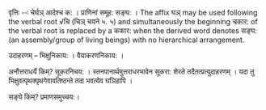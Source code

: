 

वृत्तिः --ः चेर्घञ् आदेश्‍च क: । प्राणिनां समूह: सङ्घ: । The affix घञ् may be used following the verbal root √चि (चिञ् चयने ५. ५) and simultaneously the beginning चकार: of the verbal root is replaced by a ककार: when the derived word denotes सङ्घ: (an assembly/group of living beings) with no hierarchical arrangement.


उदाहरणम् – भिक्षुनिकाय: । वैयाकरणनिकाय: ।


अनौत्तराधर्ये किम्? सूकरनिचय: । स्तनपानार्थमुत्तराधरभावेन सूकरा: शेरते तदैतत्प्रत्युदाहरणम् । यदा तु भिक्षुवत्पृथक्पृथगेवावतिष्ठन्ते तदा भवत्येव घञिहापि ।


सङ्घे किम्? प्रमाणसमुच्चय:।

